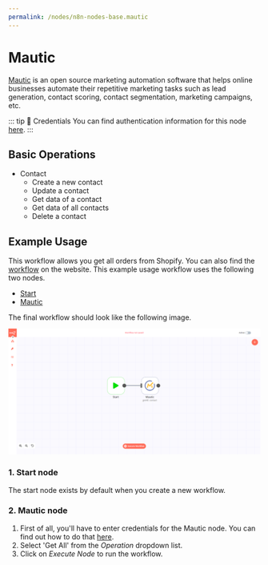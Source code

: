```yaml
---
permalink: /nodes/n8n-nodes-base.mautic
---
```


# Mautic

[Mautic](https://www.mautic.org/) is an open source marketing automation software that helps online businesses automate their repetitive marketing tasks such as lead generation, contact scoring, contact segmentation, marketing campaigns, etc.

::: tip 🔑 Credentials
You can find authentication information for this node [here](../../../credentials/Mautic/README.md).
:::

## Basic Operations

- Contact
	- Create a new contact
	- Update a contact
	- Get data of a contact
	- Get data of all contacts
	- Delete a contact

## Example Usage

This workflow allows you get all orders from Shopify. You can also find the [workflow](https://n8n.io/workflows/549) on the website. This example usage workflow uses the following two nodes.

- [Start](../../core-nodes/Start/README.md)
- [Mautic]()

The final workflow should look like the following image.

![A workflow with the Mautic node](./workflow.png)

### 1. Start node

The start node exists by default when you create a new workflow.

### 2. Mautic node

1. First of all, you'll have to enter credentials for the Mautic node. You can find out how to do that [here](../../../credentials/Mautic/README.md).
2. Select 'Get All' from the *Operation* dropdown list.
3. Click on *Execute Node* to run the workflow.
